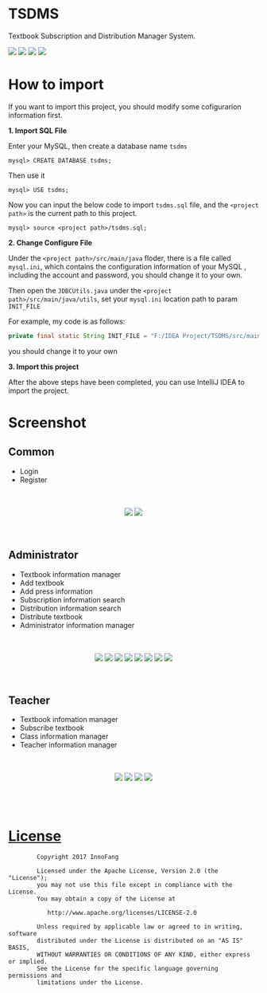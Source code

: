 # TSDMS

Textbook Subscription and Distribution Manager System.

![](https://img.shields.io/badge/IDE-Intellij%20IDEA-D5DBDB.svg)
![](https://img.shields.io/badge/Database-MySQL-82E0AA.svg)
![](https://img.shields.io/badge/language-Java-F4D03F.svg)
![](https://img.shields.io/badge/GUI-JavaFx-F1C40F.svg)

# How to import

If you want to import this project, you should modify some cofigurarion information first.

**1. Import SQL File**

Enter your MySQL, then create a database name `tsdms`

```mysql
mysql> CREATE DATABASE tsdms;
```

Then use it
```mysql
mysql> USE tsdms;
```

Now you can input the below code to import `tsdms.sql` file, and the `<project path>` is the current path to this project.
```mysql
mysql> source <project path>/tsdms.sql;
```

**2. Change Configure File**

Under the `<project path>/src/main/java` floder, there is a file called `mysql.ini`, which contains the configuration information of your MySQL , including the account and password, you should change it to your own.

Then open the `JDBCUtils.java` under the `<project path>/src/main/java/utils`, set your `mysql.ini` location path to param `INIT_FILE`

For example, my code is as follows:

```java
private final static String INIT_FILE = "F:/IDEA Project/TSDMS/src/main/java/mysql.ini";
```

you should change it to your own


**3. Import this project**

After the above steps have been completed, you can use IntelliJ IDEA to import the project.



# Screenshot

## Common

 + Login
 + Register

<br />
<br />
<div align="center" >
	<img src="./screenshot/login.jpg" />
	<img src="./screenshot/register.jpg" />
</div>
<br />
<br />

## Administrator

 + Textbook information manager
 + Add textbook
 + Add press information
 + Subscription information search
 + Distribution information search
 + Distribute textbook
 + Administrator information manager

<br />
<br />
<div align="center">
	<img src="./screenshot/admin_textbook.jpg" />
	<img src="./screenshot/addtextbook.jpg"  />
	<img src="./screenshot/press.jpg"  />
	<img src="./screenshot/subscriptionInfoSearch.jpg"  />
	<img src="./screenshot/distributionInfoSearch.jpg"  />
	<img src="./screenshot/distributeTextbook.jpg"  />
	<img src="./screenshot/confirmToDistribute.jpg"  />
	<img src="./screenshot/AdminInfo.jpg" />
</div> 

<br />
<br />

## Teacher

 + Textbook infomation manager
 + Subscribe textbook
 + Class information manager
 + Teacher information manager

<br />
<br />
<div align="center">
	<img src="./screenshot/teaTextbookSearch.jpg" />
	<img src="./screenshot/textbookSubscription.jpg" />
	<img src="./screenshot/classInfoManager.jpg"  />
	<img src="./screenshot/teacherInfo.jpg"  />
</div> 

<br />
<br />
<br />

# [License](https://github.com/InnoFang/TSDMS/blob/master/LICENSE)



			Copyright 2017 InnoFang

			Licensed under the Apache License, Version 2.0 (the "License");
			you may not use this file except in compliance with the License.
			You may obtain a copy of the License at

			   http://www.apache.org/licenses/LICENSE-2.0

			Unless required by applicable law or agreed to in writing, software
			distributed under the License is distributed on an "AS IS" BASIS,
			WITHOUT WARRANTIES OR CONDITIONS OF ANY KIND, either express or implied.
			See the License for the specific language governing permissions and
			limitations under the License.